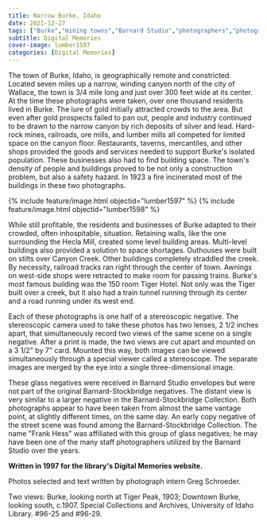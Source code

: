 ```yaml
---
title: Narrow Burke, Idaho
date: 2021-12-27
tags: ["Burke","mining towns","Barnard Studio","photographers","photography"]
subtitle: Digital Memories
cover-image: lumber1597
categories: [Digital Memories]
---
```


The town of Burke, Idaho, is geographically remote and constricted. Located seven miles up a narrow, winding canyon north of the city of Wallace, the town is 3/4 mile long and just over 300 feet wide at its center. At the time these photographs were taken, over one thousand residents lived in Burke. The lure of gold initially attracted crowds to the area. But even after gold prospects failed to pan out, people and industry continued to be drawn to the narrow canyon by rich deposits of silver and lead. Hard-rock mines, railroads, ore mills, and lumber mills all competed for limited space on the canyon floor. Restaurants, taverns, mercantiles, and other shops provided the goods and services needed to support Burke's isolated population. These businesses also had to find building space. The town's density of people and buildings proved to be not only a construction problem, but also a safety hazard. In 1923 a fire incinerated most of the buildings in these two photographs.

{% include feature/image.html objectid="lumber1597" %}
{% include feature/image.html objectid="lumber1598" %}

While still profitable, the residents and businesses of Burke adapted to their crowded, often inhospitable, situation. Retaining walls, like the one surrounding the Hecla Mill, created some level building areas. Multi-level buildings also provided a solution to space shortages. Outhouses were built on stilts over Canyon Creek. Other buildings completely straddled the creek. By necessity, railroad tracks ran right through the center of town. Awnings on west-side shops were retracted to make room for passing trains. Burke's most famous building was the 150 room Tiger Hotel. Not only was the Tiger built over a creek, but it also had a train tunnel running through its center and a road running under its west end.

Each of these photographs is one half of a stereoscopic negative. The stereoscopic camera used to take these photos has two lenses, 2 1/2 inches apart, that simultaneously record two views of the same scene on a single negative. After a print is made, the two views are cut apart and mounted on a 3 1/2" by 7" card. Mounted this way, both images can be viewed simultaneously through a special viewer called a stereoscope. The separate images are merged by the eye into a single three-dimensional image.

These glass negatives were received in Barnard Studio envelopes but were not part of the original Barnard-Stockbridge negatives. The distant view is very similar to a larger negative in the Barnard-Stockbridge Collection. Both photographs appear to have been taken from almost the same vantage point, at slightly different times, on the same day. An early copy negative of the street scene was found among the Barnard-Stockbridge Collection. The name "Frank Hess" was affiliated with this group of glass negatives; he may have been one of the many staff photographers utilized by the Barnard Studio over the years.

**Written in 1997 for the library's Digital Memories website.**

Photos selected and text written by photograph intern Greg Schroeder.

Two views: Burke, looking north at Tiger Peak, 1903; Downtown Burke, looking south, c.1907. Special Collections and Archives, University of Idaho Library. #96-25 and #96-29.